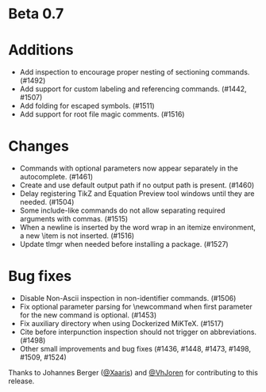 # Beta 0.7

# Additions
* Add inspection to encourage proper nesting of sectioning commands. (#1492)
* Add support for custom labeling and referencing commands. (#1442, #1507)
* Add folding for escaped symbols. (#1511)
* Add support for root file magic comments. (#1516)

# Changes
* Commands with optional parameters now appear separately in the autocomplete. (#1461)
* Create and use default output path if no output path is present. (#1460)
* Delay registering TikZ and Equation Preview tool windows until they are needed. (#1504)
* Some include-like commands do not allow separating required arguments with commas. (#1515)
* When a newline is inserted by the word wrap in an itemize environment, a new \item is not inserted. (#1516)
* Update tlmgr when needed before installing a package. (#1527)

# Bug fixes
* Disable Non-Ascii inspection in non-identifier commands. (#1506)
* Fix optional parameter parsing for \newcommand when first parameter for the new command is optional. (#1453)
* Fix auxiliary directory when using Dockerized MiKTeX. (#1517)
* Cite before interpunction inspection should not trigger on abbreviations. (#1498)
* Other small improvements and bug fixes (#1436, #1448, #1473, #1498, #1509, #1524)

Thanks to Johannes Berger ([@Xaaris](https://github.com/xaaris)) and [@VhJoren](https://github.com/VhJoren) for contributing to this release.
